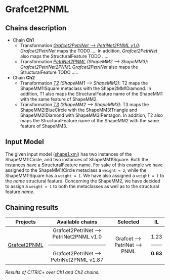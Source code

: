 # Grafcet2PNML

## Chains description
   - Chain **Ch1**
      - Transformation _[Grafcet2PetriNet --> PetriNet2PNML v1.0](tool/case_study/Grafcet2PetriNet2PNML/Grafcet2PetriNet.atl)_: _Grafcet2PetriNet_ maps the TODO .... In addition, _Grafcet2PetriNet_ also maps the StructuralFeature TODO ..... 
      - Transformation _[PetriNet2PNML](tool/case_study/Grafcet2PetriNet2PNML/PetriNet2Grafcet.atl) (ShapeMM2 --> ShapeMM3)_: _Grafcet2PetriNet2PNML_ _Grafcet2PetriNet_ also maps the StructuralFeature TODO .....
   - Chain **Ch2**
      - Transformation _[T2]() (ShapeMM1 --> ShapeMM2)_: T2 maps the ShapeMM1!Square metaclass with the Shape2MM!Diamond. In addition, T1 also maps the StructuralFeature name of the ShapeMM1 with the same feature of ShapeMM2.
      - Transformation _[T3]() (ShapeMM2 --> ShapeMM3)_: T3 maps the ShapeMM2!BlueCircle with the ShapeMM3!Triangle and ShapeMM2!Diamond with ShapeMM3!Pentagon. In addition, T2 also maps the StructuralFeature name of the ShapeMM2 with the same feature of ShapeMM3.

## Input Model

The given input model ([shape1.xmi](tool/case_study/shapes/shape.xmi)) has two instances of the ShapeMM1!Circle, and two instances of ShapeMM1!Square. Both the instances have a StructuralFeature name.
For sake of this example we have assigned to the ShapeMM1!Circle metaclass a ```weight = 2```, while the ShapeMM1!Square has a ```weight = 1```. We have also assigned a ```weight = 1``` to the _name_ structural feature.
Concerning the ShapeMM2, we have decided to assign a ```weight = 1``` to both the metaclasses as well as to the structural feature _name_.

## Chaining results

| Projects  |  Available chains |  Selected |  IL |
|  :---:       |:---:|:---:|:---:|
| [Grafcet2PNML](tool/case_study/Grafcet2PetriNet2PNML/) | Grafcet2PetriNet --> PetriNet2PNML v1.0 <hr/> Grafcet2PetriNet --> PetriNet2PNML v1.87 | Grafcet --> PetriNet --> PNML  | 1.23 <hr/> **0.63** |

<em>Results of CITRIC+ over Ch1 and Ch2 chains.</em>
